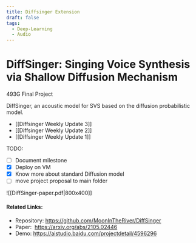 ```yaml
---
title: Diffsinger Extension
draft: false
tags:
  - Deep-Learning
  - Audio
---
```

# DiffSinger: Singing Voice Synthesis via Shallow Diffusion Mechanism
493G Final Project

DiffSinger, an acoustic model for SVS based on the diffusion probabilistic model.

- [[Diffsinger Weekly Update 3]]
- [[Diffsinger Weekly Update 2]]
- [[Diffsinger Weekly Update 1]]

TODO:
- [ ] Document milestone
- [x] Deploy on VM 
- [x] Know more about standard Diffusion model
- [ ] move project proposal to main folder

![[DiffSinger-paper.pdf|800x400]]
#### Related Links:
- Repository: https://github.com/MoonInTheRiver/DiffSinger
- Paper:  https://arxiv.org/abs/2105.02446
- Demo: https://aistudio.baidu.com/projectdetail/4596296